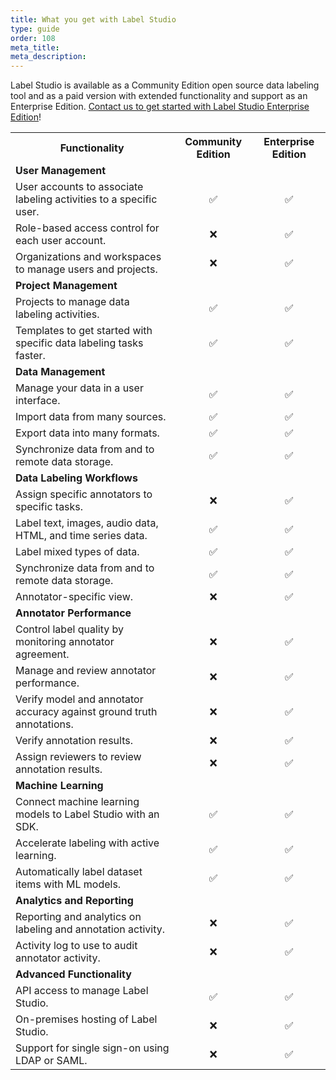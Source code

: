 ```yaml
---
title: What you get with Label Studio
type: guide
order: 108
meta_title: 
meta_description: 
---
```


Label Studio is available as a Community Edition open source data labeling tool and as a paid version with extended functionality and support as an Enterprise Edition. [Contact us to get started with Label Studio Enterprise Edition](https://heartex.com/)! 


<table>
  <tr>
    <th>Functionality</th>
    <th>Community Edition</th>
    <th>Enterprise Edition</th>
  </tr>
  <tr>
    <td colspan="3"><b>User Management</b></td>
  </tr>
  <tr>
    <td>User accounts to associate labeling activities to a specific user.</td>
    <td style="text-align:center">✅</td>
    <td style="text-align:center">✅</td>
  </tr>
  <tr>
    <td>Role-based access control for each user account.</td>
    <td style="text-align:center">❌</td>
    <td style="text-align:center">✅</td>
  </tr>
  <tr>
    <td>Organizations and workspaces to manage users and projects.</td>
    <td style="text-align:center">❌</td>
    <td style="text-align:center">✅</td>
  </tr>
  <tr>
    <td colspan="3"><b>Project Management</b></td>
  </tr>
  <tr>
    <td>Projects to manage data labeling activities.</td>
    <td style="text-align:center">✅</td>
    <td style="text-align:center">✅</td>
  </tr>
  <tr>
    <td>Templates to get started with specific data labeling tasks faster.</td>
    <td style="text-align:center">✅</td>
    <td style="text-align:center">✅</td>
  </tr>
  <tr>
    <td colspan="3"><b>Data Management</b></td>
  </tr>
  <tr>
    <td>Manage your data in a user interface.</td>
    <td style="text-align:center">✅</td>
    <td style="text-align:center">✅</td>
  </tr>
  <tr>
    <td>Import data from many sources.</td>
    <td style="text-align:center">✅</td>
    <td style="text-align:center">✅</td>
  </tr>
  <tr>
    <td>Export data into many formats. </td>
    <td style="text-align:center">✅</td>
    <td style="text-align:center">✅</td>
  </tr>
  <tr>
    <td>Synchronize data from and to remote data storage.</td>
    <td style="text-align:center">✅</td>
    <td style="text-align:center">✅</td>
  </tr>
  <tr>
    <td colspan="3"><b>Data Labeling Workflows</b></td>
  </tr>
  <tr>
    <td>Assign specific annotators to specific tasks.</td>
    <td style="text-align:center">❌</td>
    <td style="text-align:center">✅</td>
  </tr>
  <tr>
    <td>Label text, images, audio data, HTML, and time series data.</td>
    <td style="text-align:center">✅</td>
    <td style="text-align:center">✅</td>
  </tr>
  <tr>
    <td>Label mixed types of data.</td>
    <td style="text-align:center">✅</td>
    <td style="text-align:center">✅</td>
  </tr>
  <tr>
    <td>Synchronize data from and to remote data storage.</td>
    <td style="text-align:center">✅</td>
    <td style="text-align:center">✅</td>
  </tr>
  <tr>
    <td>Annotator-specific view.</td>
    <td style="text-align:center">❌</td>
    <td style="text-align:center">✅</td>
  </tr>
  <tr>
    <td colspan="3"><b>Annotator Performance</b></td>
  </tr>
  <tr>
    <td>Control label quality by monitoring annotator agreement.</td>
    <td style="text-align:center">❌</td>
    <td style="text-align:center">✅</td>
  </tr>
  <tr>
    <td>Manage and review annotator performance.</td>
    <td style="text-align:center">❌</td>
    <td style="text-align:center">✅</td>
  </tr>
  <tr>
    <td>Verify model and annotator accuracy against ground truth annotations.</td>
    <td style="text-align:center">❌</td>
    <td style="text-align:center">✅</td>
  </tr>
  <tr>
    <td>Verify annotation results.</td>
    <td style="text-align:center">❌</td>
    <td style="text-align:center">✅</td>
  </tr>
  <tr>
    <td>Assign reviewers to review annotation results.</td>
    <td style="text-align:center">❌</td>
    <td style="text-align:center">✅</td>
  </tr>
  <tr>
    <td colspan="3"><b>Machine Learning</b></td>
  </tr>
  <tr>
    <td>Connect machine learning models to Label Studio with an SDK.</td>
    <td style="text-align:center">✅</td>
    <td style="text-align:center">✅</td>
  </tr>
  <tr>
    <td>Accelerate labeling with active learning.</td>
    <td style="text-align:center">✅</td>
    <td style="text-align:center">✅</td>
  </tr>
  <tr>
    <td>Automatically label dataset items with ML models.</td>
    <td style="text-align:center">✅</td>
    <td style="text-align:center">✅</td>
  </tr>
  <tr>
    <td colspan="3"><b>Analytics and Reporting</b></td>
  </tr>
  <tr>
    <td>Reporting and analytics on labeling and annotation activity.</td>
    <td style="text-align:center">❌</td>
    <td style="text-align:center">✅</td>
  </tr>
  <tr>
    <td>Activity log to use to audit annotator activity.</td>
    <td style="text-align:center">❌</td>
    <td style="text-align:center">✅</td>
  </tr>
  <tr>
    <td colspan="3"><b>Advanced Functionality</b></td>
  </tr>
  <tr>
    <td>API access to manage Label Studio.</td>
    <td style="text-align:center">✅</td>
    <td style="text-align:center">✅</td>
  </tr>
  <tr>
    <td>On-premises hosting of Label Studio.</td>
    <td style="text-align:center">❌</td>
    <td style="text-align:center">✅</td>
  </tr>
  <tr>
    <td>Support for single sign-on using LDAP or SAML. </td>
    <td style="text-align:center">❌</td>
    <td style="text-align:center">✅</td>
  </tr>
</table>

